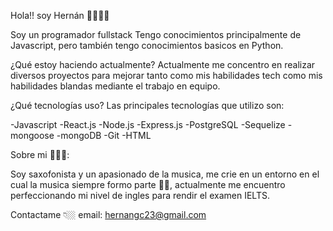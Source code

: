 Hola!! soy Hernán 🧑🏽‍💻🎷

Soy un programador fullstack Tengo conocimientos principalmente de Javascript, pero también tengo conocimientos basicos en Python.

¿Qué estoy haciendo actualmente?
Actualmente me concentro en realizar diversos proyectos para mejorar tanto como mis habilidades tech como mis habilidades blandas mediante el trabajo en equipo. 

¿Qué tecnologías uso?
Las principales tecnologías que utilizo son:

-Javascript
-React.js
-Node.js
-Express.js
-PostgreSQL
-Sequelize
-mongoose
-mongoDB
-Git
-HTML

Sobre mi 🎼😎🎷:

Soy saxofonista y un apasionado de la musica, me crie en un entorno en el cual la musica siempre formo parte 🎵🎶, actualmente me encuentro perfeccionando mi nivel de ingles para rendir el examen IELTS.

Contactame 👇🏼
email: hernangc23@gmail.com
